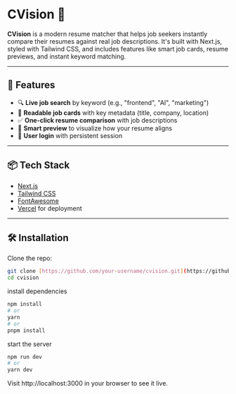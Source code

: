 # CVision 🎯

**CVision** is a modern resume matcher that helps job seekers instantly compare their resumes against real job descriptions. It's built with Next.js, styled with Tailwind CSS, and includes features like smart job cards, resume previews, and instant keyword matching.

---

## 🌟 Features

- 🔍 **Live job search** by keyword (e.g., "frontend", "AI", "marketing")
- 📄 **Readable job cards** with key metadata (title, company, location)
- ✅ **One-click resume comparison** with job descriptions
- 🧠 **Smart preview** to visualize how your resume aligns
- 👤 **User login** with persistent session

---

## 📦 Tech Stack

- [Next.js](https://nextjs.org/)
- [Tailwind CSS](https://tailwindcss.com/)
- [FontAwesome](https://fontawesome.com/)
- [Vercel](https://vercel.com/) for deployment

---

## 🛠️ Installation

Clone the repo:

```bash
git clone [https://github.com/your-username/cvision.git](https://github.com/SakshamSharma10989/cvision)
cd cvision
```
install dependencies
```bash
npm install
# or
yarn
# or
pnpm install
```
start the server
```bash
npm run dev
# or
yarn dev
```
Visit http://localhost:3000 in your browser to see it live.
